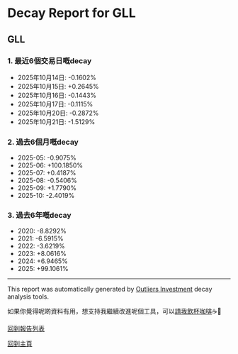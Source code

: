 # Decay Report for GLL

## GLL

### 1. 最近6個交易日嘅decay

- 2025年10月14日: -0.1602%
- 2025年10月15日: +0.2645%
- 2025年10月16日: -0.1443%
- 2025年10月17日: -0.1115%
- 2025年10月20日: -0.2872%
- 2025年10月21日: -1.5129%

### 2. 過去6個月嘅decay

- 2025-05: -0.9075%
- 2025-06: +100.1850%
- 2025-07: +0.4187%
- 2025-08: -0.5406%
- 2025-09: +1.7790%
- 2025-10: -2.4019%

### 3. 過去6年嘅decay

- 2020: -8.8292%
- 2021: -6.5915%
- 2022: -3.6219%
- 2023: +8.0616%
- 2024: +6.9465%
- 2025: +99.1061%

------------------------------
This report was automatically generated by [Outliers Investment](https://outliersecon.github.io/Outliers-Investment/) decay analysis tools.

如果你覺得呢啲資料有用，想支持我繼續改進呢個工具，可以[請我飲杯咖啡](https://buymeacoffee.com/outliersecon)☕🙏

[回到報告列表](https://outliersecon.github.io/Outliers-Investment/reports/reports_public)

[回到主頁](https://outliersecon.github.io/Outliers-Investment/)